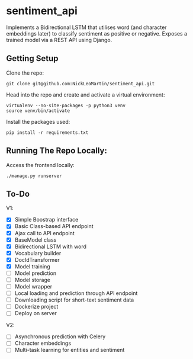 # sentiment_api
Implements a Bidirectional LSTM that utilises word (and character embeddings later) to classify sentiment as positive or negative. Exposes a trained model via a REST API using Django. 

Getting Setup
-------------
Clone the repo:
```
git clone git@github.com:NickLeoMartin/sentiment_api.git
```

Head into the repo and create and activate a virtual environment:
```
virtualenv --no-site-packages -p python3 venv
source venv/bin/activate
```

Install the packages used:
```
pip install -r requirements.txt
```

Running The Repo Locally:
-------------------------
Access the frontend locally:
```
./manage.py runserver 
```

To-Do
-----
V1:
- [x] Simple Boostrap interface
- [x] Basic Class-based API endpoint
- [x] Ajax call to API endpoint
- [x] BaseModel class
- [x] Bidirectional LSTM with word
- [x] Vocabulary builder
- [x] DocIdTransformer
- [x] Model training
- [ ] Model prediction 
- [ ] Model storage
- [ ] Model wrapper
- [ ] Local loading and prediction through API endpoint
- [ ] Downloading script for short-text sentiment data
- [ ] Dockerize project
- [ ] Deploy on server

V2:
- [ ] Asynchronous prediction with Celery
- [ ] Character embeddings
- [ ] Multi-task learning for entities and sentiment